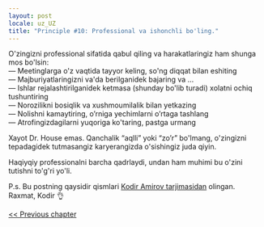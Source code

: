 ```yaml
---
layout: post
locale: uz_UZ
title: "Principle #10: Professional va ishonchli bo'ling."
---
```


O'zingizni professional sifatida qabul qiling va harakatlaringiz ham shunga mos bo'lsin:\
— Meetinglarga o'z vaqtida tayyor keling, so'ng diqqat bilan eshiting\
— Majburiyatlaringizni va'da berilganidek bajaring va …\
— Ishlar rejalashtirilganidek ketmasa (shunday bo'lib turadi) xolatni ochiq tushuntiring\
— Norozilikni bosiqlik va xushmoumilalik bilan yetkazing\
— Nolishni kamaytiring, o’rniga yechimlarni o’rtaga tashlang\
— Atrofingizdagilarni yuqoriga ko'taring, pastga urmang

Xayot Dr. House emas. Qanchalik “aqlli” yoki “zo’r” bo'lmang, o'zingizni tepadagidek tutmasangiz karyerangizda o'sishingiz juda qiyin.

Haqiyqiy professionalni barcha qadrlaydi, undan ham muhimi bu o'zini tutishni to'g'ri yo'li.

P.s. Bu postning qaysidir qismlari [Kodir Amirov tarjimasidan](https://t.me/vovopapcom/479?comment=6105) olingan. Raxmat, Kodir 👌

[<< Previous chapter](/2024/02/07/principle-9-collaboration.html) 
